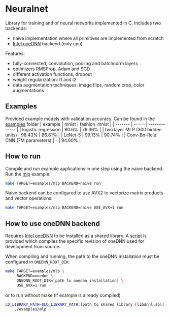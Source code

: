 # Neuralnet
Library for training and of neural networks implemented in C. Includes two backends:
* naive implementation where all primitives are implemented from scratch
* [Intel oneDNN](https://github.com/oneapi-src/oneDNN) backend (only cpu)

Features:
* fully-connected, convolution, pooling and batchnorm layers
* optimizers RMSProp, Adam and SGD
* different activation functions, dropout
* weight regularization: l1 and l2
* data augmentation techniques: image flips, random crop, color augmentations

## Examples
Provided example models with validation accuracy. Can be found in the [examples](examples) folder
| example | mnist | fashion_mnist |
| ------- | ------| ------------- |
| logistic regression | 90.6% | 79.36% |
| two layer MLP (300 hidden units) | 98.43% | 86.81% |
| LeNet-5 | 99.13% | 90.74% |
| Conv-Bn-Relu CNN (7M parameters) | - | 94.60% |

## How to run
Compile and run example applications in one step using the naive backend. Run the [mlp](examples/mlp.c) example:
```bash
make TARGET=examples/mlp BACKEND=naive run
```
Naive backend can be configured to use AVX2 to vectorize matrix products and vector operations:
```bash
make TARGET=examples/mlp BACKEND=naive USE_AVX=1 run
```

## How to use oneDNN backend
Requires [Intel oneDNN](https://github.com/oneapi-src/oneDNN) to be installed as a shared library. A [script](scripts/install-onednn.sh) is provided which compiles the specific revision of oneDNN used for development from source.

When compiling and running, the path to the oneDNN installation must be configured in ```ONEDNN_ROOT_DIR```:
```bash
make TARGET=examples/mlp \
     BACKEND=onednn \
     ONEDNN_ROOT_DIR=[path to onednn installation] \
     USE_AVX=1 run
```
or to run without make (if example is already compiled)
```bash
LD_LIBRARY_PATH=$LD_LIBRARY_PATH:[path to shared library (libdnnl.so)] \
    ./examples/mlp
```